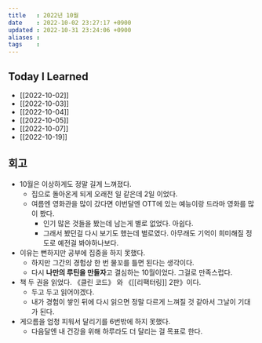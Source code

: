 ```yaml
---
title   : 2022년 10월 
date    : 2022-10-02 23:27:17 +0900
updated : 2022-10-31 23:24:06 +0900
aliases : 
tags    : 
---
```

## Today I Learned
- [[2022-10-02]]
- [[2022-10-03]]
- [[2022-10-04]] 
- [[2022-10-05]]
- [[2022-10-07]]
- [[2022-10-19]]

## 회고
- 10월은 이상하게도 정말 길게 느껴졌다.
	- 집으로 돌아온게 되게 오래전 일 같은데 2일 이었다.
	- 여름엔 영화관을 많이 갔다면 이번달엔 OTT에 있는 예능이랑 드라마 영화를 많이 봤다. 
		- 인기 많은 것들을 봤는데 남는게 별로 없었다. 아쉽다.
		- 그래서 봤던걸 다시 보기도 했는데 별로였다. 아무래도 기억이 희미해질 정도로 예전걸 봐야하나보다.
- 이유는 뻔하지만 공부에 집중을 하지 못했다.
	- 하지만 그간의 경험상 한 번 물꼬를 틀면 된다는 생각이다.
	- 다시 **나만의 루틴을 만들자**고 결심하는 10월이었다. 그걸로 만족스럽다.
- 책 두 권을 읽었다. 《클린 코드》 와 《[[리팩터링]] 2판》이다. 
	- 두고 두고 읽어야겠다.
	- 내가 경험이 쌓인 뒤에 다시 읽으면 정말 다르게 느껴질 것 같아서 그날이 기대가 된다.
- 게으름을 엄청 피워서 달리기를 6번밖에 하지 못했다. 
	- 다음달엔 내 건강을 위해 하루라도 더 달리는 걸 목표로 한다.

